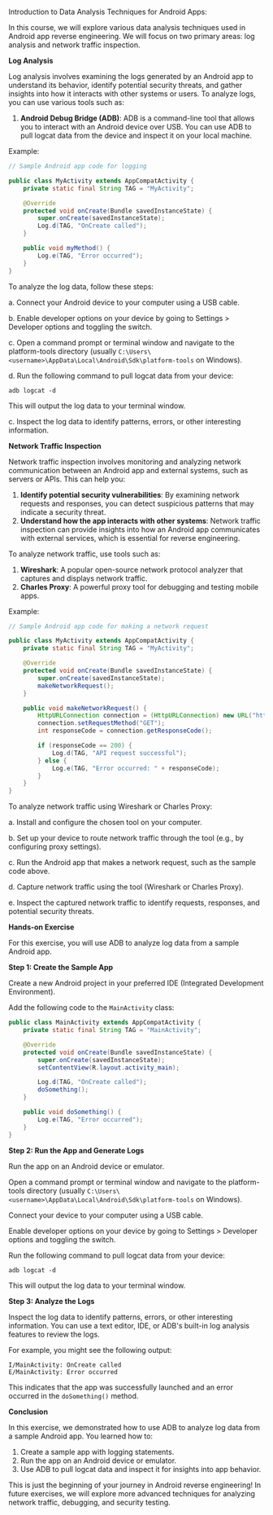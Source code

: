 Introduction to Data Analysis Techniques for Android Apps:

In this course, we will explore various data analysis techniques used in Android app reverse engineering. We will focus on two primary areas: log analysis and network traffic inspection.

**Log Analysis**

Log analysis involves examining the logs generated by an Android app to understand its behavior, identify potential security threats, and gather insights into how it interacts with other systems or users. To analyze logs, you can use various tools such as:

1.  **Android Debug Bridge (ADB)**: ADB is a command-line tool that allows you to interact with an Android device over USB. You can use ADB to pull logcat data from the device and inspect it on your local machine.

Example:
```java
// Sample Android app code for logging

public class MyActivity extends AppCompatActivity {
    private static final String TAG = "MyActivity";

    @Override
    protected void onCreate(Bundle savedInstanceState) {
        super.onCreate(savedInstanceState);
        Log.d(TAG, "OnCreate called");
    }

    public void myMethod() {
        Log.e(TAG, "Error occurred");
    }
}
```
To analyze the log data, follow these steps:

a. Connect your Android device to your computer using a USB cable.

b. Enable developer options on your device by going to Settings > Developer options and toggling the switch.

c. Open a command prompt or terminal window and navigate to the platform-tools directory (usually `C:\Users\<username>\AppData\Local\Android\Sdk\platform-tools` on Windows).

d. Run the following command to pull logcat data from your device:
```
adb logcat -d
```
This will output the log data to your terminal window.

c. Inspect the log data to identify patterns, errors, or other interesting information.

**Network Traffic Inspection**

Network traffic inspection involves monitoring and analyzing network communication between an Android app and external systems, such as servers or APIs. This can help you:

1.  **Identify potential security vulnerabilities**: By examining network requests and responses, you can detect suspicious patterns that may indicate a security threat.
2.  **Understand how the app interacts with other systems**: Network traffic inspection can provide insights into how an Android app communicates with external services, which is essential for reverse engineering.

To analyze network traffic, use tools such as:

1.  **Wireshark**: A popular open-source network protocol analyzer that captures and displays network traffic.
2.  **Charles Proxy**: A powerful proxy tool for debugging and testing mobile apps.

Example:
```java
// Sample Android app code for making a network request

public class MyActivity extends AppCompatActivity {
    private static final String TAG = "MyActivity";

    @Override
    protected void onCreate(Bundle savedInstanceState) {
        super.onCreate(savedInstanceState);
        makeNetworkRequest();
    }

    public void makeNetworkRequest() {
        HttpURLConnection connection = (HttpURLConnection) new URL("https://example.com/api/data").openConnection();
        connection.setRequestMethod("GET");
        int responseCode = connection.getResponseCode();

        if (responseCode == 200) {
            Log.d(TAG, "API request successful");
        } else {
            Log.e(TAG, "Error occurred: " + responseCode);
        }
    }
}
```
To analyze network traffic using Wireshark or Charles Proxy:

a. Install and configure the chosen tool on your computer.

b. Set up your device to route network traffic through the tool (e.g., by configuring proxy settings).

c. Run the Android app that makes a network request, such as the sample code above.

d. Capture network traffic using the tool (Wireshark or Charles Proxy).

e. Inspect the captured network traffic to identify requests, responses, and potential security threats.

**Hands-on Exercise**

For this exercise, you will use ADB to analyze log data from a sample Android app.

**Step 1: Create the Sample App**

Create a new Android project in your preferred IDE (Integrated Development Environment).

Add the following code to the `MainActivity` class:
```java
public class MainActivity extends AppCompatActivity {
    private static final String TAG = "MainActivity";

    @Override
    protected void onCreate(Bundle savedInstanceState) {
        super.onCreate(savedInstanceState);
        setContentView(R.layout.activity_main);

        Log.d(TAG, "OnCreate called");
        doSomething();
    }

    public void doSomething() {
        Log.e(TAG, "Error occurred");
    }
}
```
**Step 2: Run the App and Generate Logs**

Run the app on an Android device or emulator.

Open a command prompt or terminal window and navigate to the platform-tools directory (usually `C:\Users\<username>\AppData\Local\Android\Sdk\platform-tools` on Windows).

Connect your device to your computer using a USB cable.

Enable developer options on your device by going to Settings > Developer options and toggling the switch.

Run the following command to pull logcat data from your device:
```
adb logcat -d
```
This will output the log data to your terminal window.

**Step 3: Analyze the Logs**

Inspect the log data to identify patterns, errors, or other interesting information. You can use a text editor, IDE, or ADB's built-in log analysis features to review the logs.

For example, you might see the following output:
```
I/MainActivity: OnCreate called
E/MainActivity: Error occurred
```
This indicates that the app was successfully launched and an error occurred in the `doSomething()` method.

**Conclusion**

In this exercise, we demonstrated how to use ADB to analyze log data from a sample Android app. You learned how to:

1.  Create a sample app with logging statements.
2.  Run the app on an Android device or emulator.
3.  Use ADB to pull logcat data and inspect it for insights into app behavior.

This is just the beginning of your journey in Android reverse engineering! In future exercises, we will explore more advanced techniques for analyzing network traffic, debugging, and security testing.